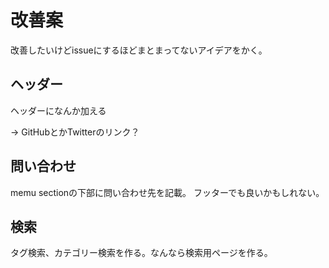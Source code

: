 # 改善案

改善したいけどissueにするほどまとまってないアイデアをかく。

## ヘッダー

ヘッダーになんか加える

→ GitHubとかTwitterのリンク？

## 問い合わせ

memu sectionの下部に問い合わせ先を記載。
フッターでも良いかもしれない。

## 検索
タグ検索、カテゴリー検索を作る。なんなら検索用ページを作る。
